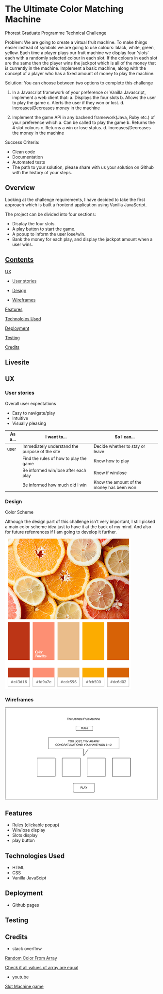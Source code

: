 # The Ultimate Color Matching Machine

Phorest Graduate Programme Technical Challenge

Problem:
We are going to create a virtual fruit machine. To make things easier instead of symbols we are going to use colours: black, white, green, yellow.
Each time a player plays our fruit machine we display four 'slots' each with a randomly selected colour in each slot.
If the colours in each slot are the same then the player wins the jackpot which is all of the money that is currently in the machine.
Implement a basic machine, along with the concept of a player who has a fixed amount of money to play the machine.

Solution:
You can choose between two options to complete this challenge

1. In a Javascript framework of your preference or Vanilla Javascript, implement a web client that:
a. Displays the four slots
b. Allows the user to play the game
c. Alerts the user if they won or lost.
d. Increases/Decreases money in the machine

2. Implement the game API in any backend framework(Java, Ruby etc.) of your preference which
a. Can be called to play the game
b. Returns the 4 slot colours
c. Returns a win or lose status.
d. Increases/Decreases the money in the machine

Success Criteria:
- Clean code
- Documentation
- Automated tests
- The path to your solution, please share with us your solution on Github with the history of your steps.

## Overview

Looking at the challenge requirements, I have decided to take the first approach which is built a frontend application using Vanilla JavaScript.

The project can be divided into four sections:

- Display the four slots.
- A play button to start the game.
- A popup to inform the user lose/win.
- Bank the money for each play, and display the jackpot amount when a user wins.

## [Contents](#contents)

[UX](#ux)

- [User stories](#user-stories)

- [Design](#design)

- [Wireframes](#wireframes)

[Features](#features)

[Technoloies Used](#technologies-used)

[Deployment](#deployment)

[Testing](#testing)

[Credits](#credits)

## Livesite

## UX

### User stories

Overall user expectations

- Easy to navigate/play
- Intuitive
- Visually pleasing

|As a...  |I want to... |So I can... |
|-----|---|---|
| user|Immediately understand the purpose of the site| Decide whether to stay or leave|
|  | Find the rules of how to play the game | Know how to play|
|  | Be informed win/lose after each play| Know if win/lose|
|  | Be informed how much did I win | Know the amount of the money has been won|

### Design

Color Scheme 

Although the design part of this challenge isn't very important, I still picked a main color scheme idea just to have it at the back of my mind. And also for future refenrences if I am going to develop it further.

![color-pallatte](images/color-pallatte.png)

### Wireframes

![wireframe](images/wireframe.png)

## Features

- Rules (clickable popup)
- Win/lose display
- Slots display
- play button

## Technologies Used

- HTML
- CSS
- Vanilla JavaScipt

## Deployment

- Github pages

## Testing

## Credits

- stack overflow 

[Random Color From Array](https://stackoverflow.com/questions/14949011/random-color-from-array)

[Check if all values of array are equal](https://stackoverflow.com/questions/14832603/check-if-all-values-of-array-are-equal)

- youtube 

[Slot Machine game](https://www.youtube.com/watch?v=QdnzQTGF1xc)